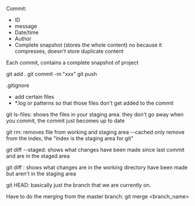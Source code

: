 Commit:

- ID
- message
- Date/time
- Author
- Complete snapshot (stores the whole content)
  no because it compresses, doesn't store duplicate content

Each commit, contains a complete snapshot of project

git add .
git commit -m "xxx"
git push

.gitignore

- add certain files
- \*.log or patterns
  so that those files don't get added to the commit

git ls-files: shows the files in your staging area. they don't go away when you commit, the commit just becomes up to date

git rm: removes file from working and staging area
--cached only remove from the index, the "index is the staging area for git"

git diff --staged: shows what changes have been made since last commit and are in the staged area

git diff : shows what changes are in the working directory have been made but aren't in the staging area

git HEAD: basically just the branch that we are currently on.


Have to do the merging from the master branch:
git merge <branch_name>
